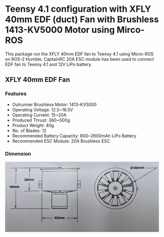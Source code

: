 # Teensy 4.1 configuration with XFLY 40mm EDF (duct) Fan with Brushless 1413-KV5000 Motor using Mirco-ROS 
This package run the XFLY 40mm EDF fan to Teensy 4.1 using Micro-ROS on ROS-2 Humble. CaptainRC 20A ESC module has been used to connect EDF fan to Teesny 4.1 and 12V LiPo battery. 

## XFLY 40mm EDF Fan 
### Features 
- Outrunner Brushless Motor:    1413-KV5000
- Operating Voltage:            12.5~16.5V
- Operating Current:            15~20A
- Produced Thrust:              360~500g
- Product Weight:               40g
- No. of Blades:                12
- Recommended Battery Capacity: 800~2600mAh LiPo Battery
- Recommended ESC Module:       20A Brushless ESC

### Dimension
![EDF Fan Dimension](images/EDF_Fan_Dimension.jpg)
